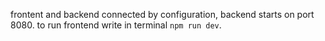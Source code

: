 frontent and backend connected by configuration,
backend starts on port 8080.
to run frontend write in terminal `npm run dev`.
